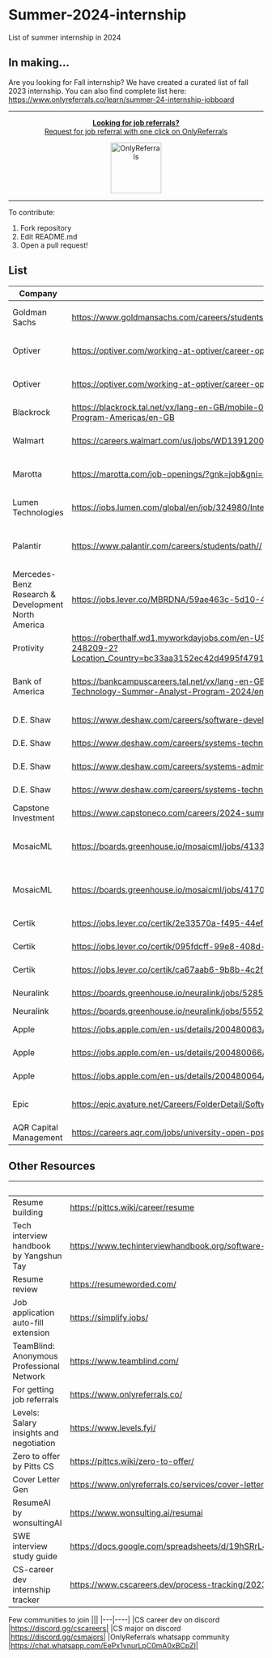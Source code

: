 # Summer-2024-internship

List of summer internship in 2024

## In making...

Are you looking for Fall internship? We have created a curated list of fall 2023 internship. You can also find complete list here: https://www.onlyreferrals.co/learn/summer-24-internship-jobboard

---

<div align="center">
	<p>
		<a href="https://www.onlyreferrals.co">
			<b>Looking for job referrals?</b>
			<br>
			Request for job referral with one click on OnlyReferrals
			<br>
			<div>
				<img src="https://www.onlyreferrals.co/logo512.png" width="100"  alt="OnlyReferrals">
			</div>
		</a>
	</p>
</div>

---

To contribute:

1.  Fork repository
2.  Edit README.md
3.  Open a pull request!

## List

| Company                                            | Link                                                                                                                                                                                                                                             | Location                            | Role                             | Desc                          |
| -------------------------------------------------- | ------------------------------------------------------------------------------------------------------------------------------------------------------------------------------------------------------------------------------------------------ | ----------------------------------- | -------------------------------- | ----------------------------- |
| Goldman Sachs                                      | https://www.goldmansachs.com/careers/students/programs/americas/summer-analyst-program.html                                                                                                                                                      | "Multiple, USA"                     | SWE                              | Summer 2024 Analyst           |
| Optiver                                            | https://optiver.com/working-at-optiver/career-opportunities/6497784002                                                                                                                                                                           | "Chicago, IL and Austin, TX"        | SWE                              |                               |
| Optiver                                            | https://optiver.com/working-at-optiver/career-opportunities/6614387002                                                                                                                                                                           | "Chicago, IL and Austin, TX"        | Quant                            |                               |
| Blackrock                                          | https://blackrock.tal.net/vx/lang-en-GB/mobile-0/brand-3/xf-232eb66ac89a/candidate/so/pm/1/pl/1/opp/7894-Summer-Internship-Program-Americas/en-GB                                                                                                |                                     |                                  |                               |
| Walmart                                            | https://careers.walmart.com/us/jobs/WD1391200-2024-summer-intern-software-engineer-ii-bentonville-ar                                                                                                                                             | "Bentonville, AR "                  | SWE                              | No visa sponsorship available |
| Marotta                                            | https://marotta.com/job-openings/?gnk=job&gni=8a7883ac879c5eca0187ef4d715d4fd8&lang=en                                                                                                                                                           | "Parsippany, NJ "                   | SWE                              | US citizenship required       |
| Lumen Technologies                                 | https://jobs.lumen.com/global/en/job/324980/Intern-Summer-2024-Program-Submit-Interest                                                                                                                                                           | "Remote, USA "                      | SWE                              | No visa sponsorship available |
| Palantir                                           | https://www.palantir.com/careers/students/path//                                                                                                                                                                                                 | "New York, NY or Washington, DC "   | Path intern                      | For BS                        |
| Mercedes-Benz Research & Development North America | https://jobs.lever.co/MBRDNA/59ae463c-5d10-4bb6-9dfd-4e26c7d84a69                                                                                                                                                                                | "Sunnyvale, CA "                    | Data Products Intern             |                               |
| Protivity                                          | https://roberthalf.wd1.myworkdayjobs.com/en-US/ProtivitiNA/job/PHOENIX/Phoenix-Technology-Consulting-Intern---2024_JR-248209-2?Location_Country=bc33aa3152ec42d4995f4791a106ed09&Location_Region_State_Province=c7b20b0d4bc04711a00900569e9afabd | "Phoenix, AZ "                      | Technology Consulting            | No visa sponsorship available |
| Bank of America                                    | https://bankcampuscareers.tal.net/vx/lang-en-GB/mobile-0/brand-4/xf-91c0e92d74a1/candidate/so/pm/1/pl/1/opp/10165-Global-Technology-Summer-Analyst-Program-2024/en-GB                                                                            | Multiple US Locations               | Global Technology Summer Analyst |                               |
| D.E. Shaw                                          | https://www.deshaw.com/careers/software-developer-intern-new-york-summer-2024-4803                                                                                                                                                               | "New York, NY "                     | SWE                              |                               |
| D.E. Shaw                                          | https://www.deshaw.com/careers/systems-technical-program-manager-intern-new-york-summer-2024-4786                                                                                                                                                | "New York, NY "                     | TPM                              |                               |
| D.E. Shaw                                          | https://www.deshaw.com/careers/systems-administrator-intern-new-york-summer-2024-47822                                                                                                                                                           | "New York, NY "                     | Administator                     |                               |
| D.E. Shaw                                          | https://www.deshaw.com/careers/systems-technologist-intern-new-york-summer-2024-4785                                                                                                                                                             | "New York, NY "                     | System technologist              |                               |
| Capstone Investment                                | https://www.capstoneco.com/careers/2024-summer-internship-software-engineer-nyc/?gh_jid=6784275002                                                                                                                                               | "New York, NY "                     | SWE                              |                               |
| MosaicML                                           | https://boards.greenhouse.io/mosaicml/jobs/4133756004                                                                                                                                                                                            | "SF and San Diego, CA, and NYC, NY" | SWE                              | US citizenship required       |
| MosaicML                                           | https://boards.greenhouse.io/mosaicml/jobs/41704540044                                                                                                                                                                                           | "SF and San Diego, CA, and NYC, NY" | Research Scientist               | US citizenship required       |
| Certik                                             | https://jobs.lever.co/certik/2e33570a-f495-44ef-9d7d-a0c5a7fd8190                                                                                                                                                                                | Multiple US Locations               | SWE                              |                               |
| Certik                                             | https://jobs.lever.co/certik/095fdcff-99e8-408d-bb8a-e638e44d0b400                                                                                                                                                                               | Multiple US Locations               | Platform Engineering             |                               |
| Certik                                             | https://jobs.lever.co/certik/ca67aab6-9b8b-4c2f-ad80-ff5855292f488                                                                                                                                                                               | Multiple US Locations               | Full Stack                       |                               |
| Neuralink                                          | https://boards.greenhouse.io/neuralink/jobs/5285389003                                                                                                                                                                                           | "Fremont, CA"                       | SWE                              |                               |
| Neuralink                                          | https://boards.greenhouse.io/neuralink/jobs/5552197003                                                                                                                                                                                           | "Austin, TX"                        | SWE                              |                               |
| Apple                                              | https://jobs.apple.com/en-us/details/200480063/software-engineering-internshipss                                                                                                                                                                 | Multiple US Locations               | SWE                              |                               |
| Apple                                              | https://jobs.apple.com/en-us/details/200480066/machine-learning-ai-internshipss                                                                                                                                                                  | Multiple US Locations               | AI/ML                            |                               |
| Apple                                              | https://jobs.apple.com/en-us/details/200480064/engineering-program-management-internships                                                                                                                                                        | Multiple US Locations               | TPM                              |                               |
| Epic                                               | https://epic.avature.net/Careers/FolderDetail/Software-Developer-Intern---Summer-2024/23429                                                                                                                                                      | "Madison, WI "                      | SWE                              | No visa sponsorship available |
| AQR Capital Management                             | https://careers.aqr.com/jobs/university-open-positions/greenwich-ct/2024-summer-internship-express-interest/4478927                                                                                                                              | "Greenwich, CT "                    | SWE                              |                               |

## Other Resources

|                                           | Link                                                                                           |
| ----------------------------------------- | ---------------------------------------------------------------------------------------------- |
| Resume building                           | https://pittcs.wiki/career/resume                                                              |
| Tech interview handbook by Yangshun Tay   | https://www.techinterviewhandbook.org/software-engineering-interview-guide/                    |
| Resume review                             | https://resumeworded.com/                                                                      |
| Job application auto-fill extension       | https://simplify.jobs/                                                                         |
| TeamBlind: Anonymous Professional Network | https://www.teamblind.com/                                                                     |
| For getting job referrals                 | https://www.onlyreferrals.co/                                                                  |
| Levels: Salary insights and negotiation   | https://www.levels.fyi/                                                                        |
| Zero to offer by Pitts CS                 | https://pittcs.wiki/zero-to-offer/                                                             |
| Cover Letter Gen                          | https://www.onlyreferrals.co/services/cover-letter                                             |
| ResumeAI by wonsultingAI                  | https://www.wonsulting.ai/resumai                                                              |
| SWE interview study guide                 | https://docs.google.com/spreadsheets/d/19hSRrL4l3gRiJ5ucH9q4iwFo2QHgic9gGMNUrcn1mm0/edit#gid=0 |
| CS-career dev internship tracker          | https://www.cscareers.dev/process-tracking/2023-summer-intern                                  |

Few communities to join
|||
|---|----|
|CS career dev on discord |https://discord.gg/cscareers|
|CS major on discord |https://discord.gg/csmajors|
|OnlyReferrals whatsapp community |https://chat.whatsapp.com/EePx1vnurLpC0mA0xBCpZl|
